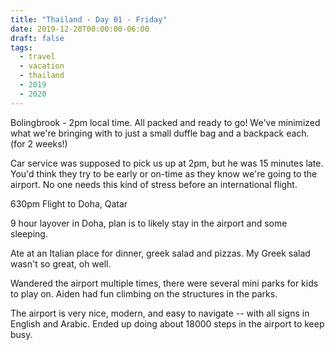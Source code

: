 ```yaml
---
title: "Thailand - Day 01 - Friday"
date: 2019-12-20T00:00:00-06:00
draft: false
tags: 
  - travel
  - vacation
  - thailand
  - 2019
  - 2020
---
```


Bolingbrook - 2pm local time. All packed and ready to go!  We've minimized what we're bringing with to just a small duffle bag and a backpack each. (for 2 weeks!)

Car service was supposed to pick us up at 2pm, but he was 15 minutes late. You'd think they try to be early or on-time as they know we're going to the airport. No one needs this kind of stress before an international flight.

630pm Flight to Doha, Qatar

9 hour layover in Doha, plan is to likely stay in the airport and some sleeping.

Ate at an Italian place for dinner, greek salad and pizzas. My Greek salad wasn't so great, oh well.

Wandered the airport multiple times, there were several mini parks for kids to play on. Aiden had fun climbing on the structures in the parks.

The airport is very nice, modern, and easy to navigate -- with all signs in English and Arabic. Ended up doing about 18000 steps in the airport to keep busy.

